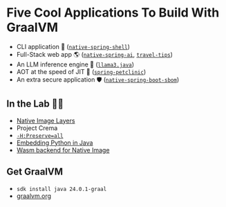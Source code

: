 # Five Cool Applications To Build With GraalVM

* CLI application 🤖 ([`native-spring-shell`](https://github.com/alina-yur/native-spring-shell))
* Full-Stack web app 🌎 ([`native-spring-ai`](https://github.com/alina-yur/native-spring-ai), [`travel-tips`](https://github.com/marcushellberg/travel-tips))
* An LLM inference engine 🤯 ([`llama3.java`](https://github.com/mukel/llama3.java))
* AOT at the speed of JIT 🚀 ([`spring-petclinic`](https://github.com/spring-projects/spring-petclinic))
* An extra secure application 🛡️ ([`native-spring-boot-sbom`](https://github.com/alina-yur/native-spring-boot-sbom))

##  In the Lab 👩‍🔬

  * [Native Image Layers](https://github.com/oracle/graal/issues/7626)
  * Project Crema
  * [`-H:Preserve=all`](https://github.com/oracle/graal/pull/10180)
  * [Embedding Python in Java](https://github.com/graalvm/graal-languages-demos/tree/main/graalpy)
  * [Wasm backend for Native Image](https://graalvm.github.io/graalvm-demos/native-image/wasm-javac/)

  ## Get GraalVM

  * `sdk install java 24.0.1-graal`
  * [graalvm.org](https://www.graalvm.org/)
